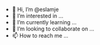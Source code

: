 - 👋 Hi, I’m @eslamje
- 👀 I’m interested in ...
- 🌱 I’m currently learning ...
- 💞️ I’m looking to collaborate on ...
- 📫 How to reach me ...

<!---
eslamje/eslamje is a ✨ special ✨ repository because its `README.md` (this file) appears on your GitHub profile.
You can click the Preview link to take a look at your changes.
--->
